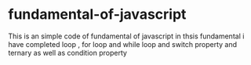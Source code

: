 # fundamental-of-javascript 

This is an simple code of fundamental of javascript in thsis fundamental i have completed loop , for loop and while loop and switch property and ternary as well as condition property 
